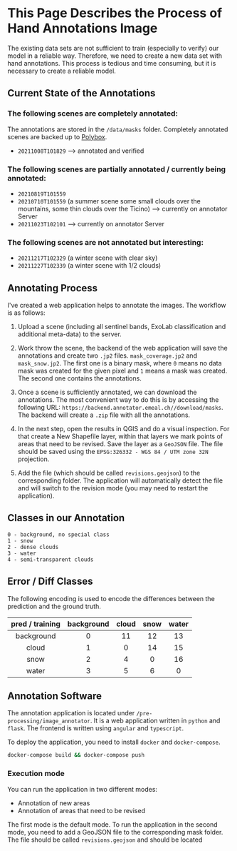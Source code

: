 # This Page Describes the Process of Hand Annotations Image

The existing data sets are not sufficient to train (especially to verify) our model in a reliable way. Therefore, we
need to create a new data set with hand annotations. This process is tedious and time consuming, but it is
necessary to create a reliable model.

## Current State of the Annotations

### The following scenes are completely annotated:

The annotations are stored in the `/data/masks` folder. Completely annotated scenes are backed up to
[Polybox](https://polybox.ethz.ch/index.php/apps/files/?dir=/Annotated%20Clouds&fileid=3205377022).

- `20211008T101829` --> annotated and verified

### The following scenes are partially annotated / currently being annotated:

- `20210819T101559`
- `20210710T101559` (a summer scene some small clouds over the mountains, some thin clouds over the Ticino) -->
  currently on annotator Server
- `20211023T102101` --> currently on annotator Server

### The following scenes are not annotated but interesting:

- `20211217T102329` (a winter scene with clear sky)
- `20211227T102339` (a winter scene with 1/2 clouds)

## Annotating Process

I've created a web application helps to annotate the images. The workflow is as follows:

1) Upload a scene (including all sentinel bands, ExoLab classification and additional meta-data) to the server.

2) Work throw the scene, the backend of the web application will save the annotations and create two `.jp2`
   files. `mask_coverage.jp2` and `mask_snow.jp2`. The first one is a binary mask, where `0` means no data mask was
   created for the given pixel and `1` means a mask was created. The second one contains the annotations.

3) Once a scene is sufficiently annotated, we can download the annotations. The most convenient way to do this is by
   accessing the following URL: `https://backend.annotator.emeal.ch//download/masks`. The backend will create a
   `.zip` file with all the annotations.

4) In the next step, open the results in QGIS and do a visual inspection. For that create a New Shapefile layer, within
   that layers we mark points of areas that need to be revised. Save the layer as a `GeoJSON` file. The file should
   be saved using the `EPSG:326332 - WGS 84 / UTM zone 32N` projection.

5) Add the file (which should be called `revisions.geojson`) to the corresponding folder. The application will
   automatically detect the file and will switch to the revision mode (you may need to restart the application).

## Classes in our Annotation

```
0 - background, no special class
1 - snow
2 - dense clouds
3 - water
4 - semi-transparent clouds
```

## Error / Diff Classes

The following encoding is used to encode the differences between the prediction and the ground truth.

| pred / training | background | cloud | snow | water |
|:---------------:|:----------:|:-----:|:----:|:-----:|
|   background    |     0      |  11   |  12  |  13   |
|      cloud      |     1      |   0   |  14  |  15   |
|      snow       |     2      |   4   |  0   |  16   |
|      water      |     3      |   5   |  6   |   0   |

## Annotation Software

The annotation application is located under `/pre-processing/image_annotator`. It is a web application written in
`python` and `flask`. The frontend is written using `angular` and `typescript`.

To deploy the application, you need to install `docker` and `docker-compose`.

```bash
docker-compose build && docker-compose push
```

### Execution mode

You can run the application in two different modes:

- Annotation of new areas
- Annotation of areas that need to be revised

The first mode is the default mode. To run the application in the second mode, you need to add a GeoJSON
file to the corresponding mask folder. The file should be called `revisions.geojson` and should be located
